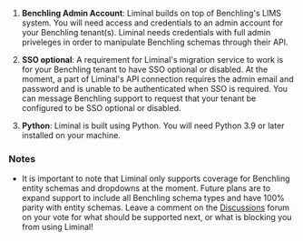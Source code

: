 1. **Benchling Admin Account**: Liminal builds on top of Benchling's LIMS system. You will need access and credentials to an admin account for your Benchling tenant(s). Liminal needs credentials with full admin priveleges in order to manipulate Benchling schemas through their API.

2. **SSO optional**: A requirement for Liminal's migration service to work is for your Benchling tenant to have SSO optional or disabled. At the moment, a part of Liminal's API connection requires the admin email and password and is unable to be authenticated when SSO is required. You can message Benchling support to request that your tenant be configured to be SSO optional or disabled.

3. **Python**: Liminal is built using Python. You will need Python 3.9 or later installed on your machine.

### Notes

- It is important to note that Liminal only supports coverage for Benchling entity schemas and dropdowns at the moment. Future plans are to expand support to include all Benchling schema types and have 100% parity with entity schemas. Leave a comment on the [Discussions](https://github.com/dynotx/liminal-orm/discussions) forum on your vote for what should be supported next, or what is blocking you from using Liminal!
